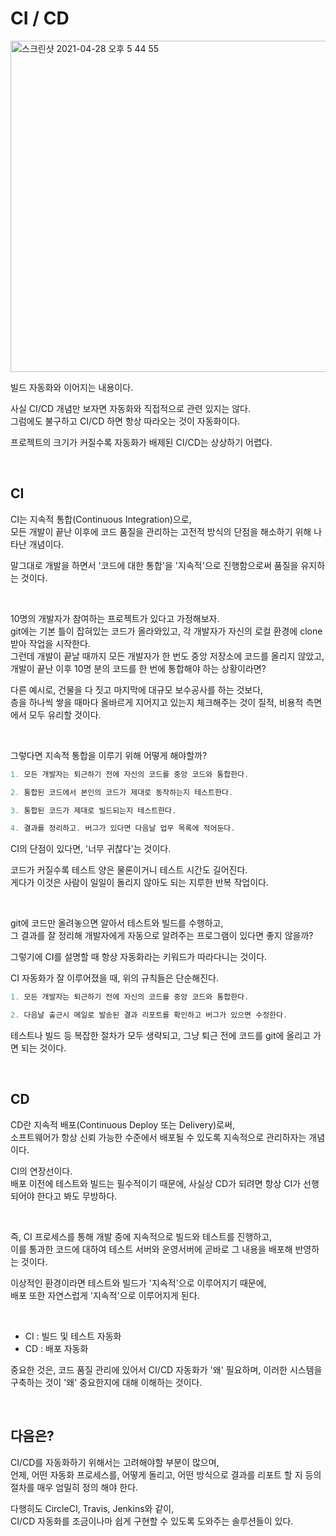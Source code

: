 # CI / CD

<img width="530" alt="스크린샷 2021-04-28 오후 5 44 55" src="https://user-images.githubusercontent.com/45806836/116374658-73929f80-a849-11eb-9603-d7a184767ecf.png">


빌드 자동화와 이어지는 내용이다.

사실 CI/CD 개념만 보자면 자동화와 직접적으로 관련 있지는 않다.  
그럼에도 불구하고 CI/CD 하면 항상 따라오는 것이 자동화이다.

프로젝트의 크기가 커질수록 자동화가 배제된 CI/CD는 상상하기 어렵다.

&nbsp;

## CI

CI는 지속적 통합(Continuous Integration)으로,  
모든 개발이 끝난 이후에 코드 품질을 관리하는 고전적 방식의 단점을 해소하기 위해 나타난 개념이다.

말그대로 개발을 하면서 '코드에 대한 통합'을 '지속적'으로 진행함으로써 품질을 유지하는 것이다.

&nbsp;

10명의 개발자가 참여하는 프로젝트가 있다고 가정해보자.  
git에는 기본 틀이 잡혀있는 코드가 올라와있고, 각 개발자가 자신의 로컬 환경에 clone 받아 작업을 시작한다.  
그런데 개발이 끝날 때까지 모든 개발자가 한 번도 중앙 저장소에 코드를 올리지 않았고,  
개발이 끝난 이후 10명 분의 코드를 한 번에 통합해야 하는 상황이라면?

다른 예시로, 건물을 다 짓고 마지막에 대규모 보수공사를 하는 것보다,  
층을 하나씩 쌓을 때마다 올바르게 지어지고 있는지 체크해주는 것이 질적, 비용적 측면에서 모두 유리할 것이다.

&nbsp;

그렇다면 지속적 통합을 이루기 위해 어떻게 해야할까?

```java
1. 모든 개발자는 퇴근하기 전에 자신의 코드를 중앙 코드와 통합한다.

2. 통합된 코드에서 본인의 코드가 제대로 동작하는지 테스트한다.

3. 통합된 코드가 제대로 빌드되는지 테스트한다.

4. 결과를 정리하고. 버그가 있다면 다음날 업무 목록에 적어둔다.
```

CI의 단점이 있다면, '너무 귀찮다'는 것이다.

코드가 커질수록 테스트 양은 물론이거니 테스트 시간도 길어진다.  
게다가 이것은 사람이 일일이 돌리지 않아도 되는 지루한 반복 작업이다.

&nbsp;

git에 코드만 올려놓으면 알아서 테스트와 빌드를 수행하고,  
그 결과를 잘 정리해 개발자에게 자동으로 알려주는 프로그램이 있다면 좋지 않을까?  

그렇기에 CI를 설명할 때 항상 자동화라는 키워드가 따라다니는 것이다.

CI 자동화가 잘 이루어졌을 때, 위의 규칙들은 단순해진다.

```java
1. 모든 개발자는 퇴근하기 전에 자신의 코드를 중앙 코드와 통합한다.

2. 다음날 출근시 메일로 발송된 결과 리포트를 확인하고 버그가 있으면 수정한다.
```

테스트나 빌드 등 복잡한 절차가 모두 생략되고, 그냥 퇴근 전에 코드를 git에 올리고 가면 되는 것이다.

&nbsp;

## CD

CD란 지속적 배포(Continuous Deploy 또는 Delivery)로써,  
소프트웨어가 항상 신뢰 가능한 수준에서 배포될 수 있도록 지속적으로 관리하자는 개념이다.

CI의 연장선이다.  
배포 이전에 테스트와 빌드는 필수적이기 때문에, 사실상 CD가 되려면 항상 CI가 선행되어야 한다고 봐도 무방하다.

&nbsp;

즉, CI 프로세스를 통해 개발 중에 지속적으로 빌드와 테스트를 진행하고,  
이를 통과한 코드에 대하여 테스트 서버와 운영서버에 곧바로 그 내용을 배포해 반영하는 것이다.

이상적인 환경이라면 테스트와 빌드가 '지속적'으로 이루어지기 때문에,  
배포 또한 자연스럽게 '지속적'으로 이루어지게 된다.

&nbsp;

- CI
: 빌드 및 테스트 자동화
- CD
: 배포 자동화

중요한 것은, 코드 품질 관리에 있어서 CI/CD 자동화가 '왜' 필요하며, 이러한 시스템을 구축하는 것이 '왜' 중요한지에 대해 이해하는 것이다.

&nbsp;

## 다음은?

CI/CD를 자동화하기 위해서는 고려해야할 부분이 많으며,  
언제, 어떤 자동화 프로세스를, 어떻게 돌리고, 어떤 방식으로 결과를 리포트 할 지 등의 절차를 매우 엄밀히 정의 해야 한다.

다행히도 CircleCI, Travis, Jenkins와 같이,  
CI/CD 자동화를 조금이나마 쉽게 구현할 수 있도록 도와주는 솔루션들이 있다.
